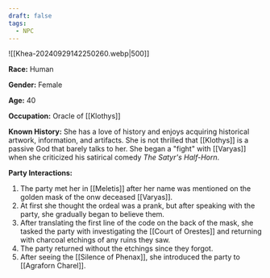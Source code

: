 ```yaml
---
draft: false
tags:
  - NPC
---
```

![[Khea-20240929142250260.webp|500]]

**Race:** Human

**Gender:** Female

**Age:** 40

**Occupation:** Oracle of [[Klothys]]

**Known History:** She has a love of history and enjoys acquiring historical artwork, information, and artifacts. She is not thrilled that [[Klothys]] is a passive God that barely talks to her.  She began a "fight" with [[Varyas]] when she criticized his satirical comedy _The Satyr's Half-Horn_.

**Party Interactions:** 

1. The party met her in [[Meletis]] after her name was mentioned on the golden mask of the onw deceased [[Varyas]]. 
2. At first she thought the ordeal was a prank, but after speaking with the party, she gradually began to believe them. 
3. After translating the first line of the code on the back of the mask, she tasked the party with investigating the [[Court of Orestes]] and returning with charcoal etchings of any ruins they saw.
4. The party returned without the etchings since they forgot.
5. After seeing the [[Silence of Phenax]], she introduced the party to [[Agraforn Charel]]. 